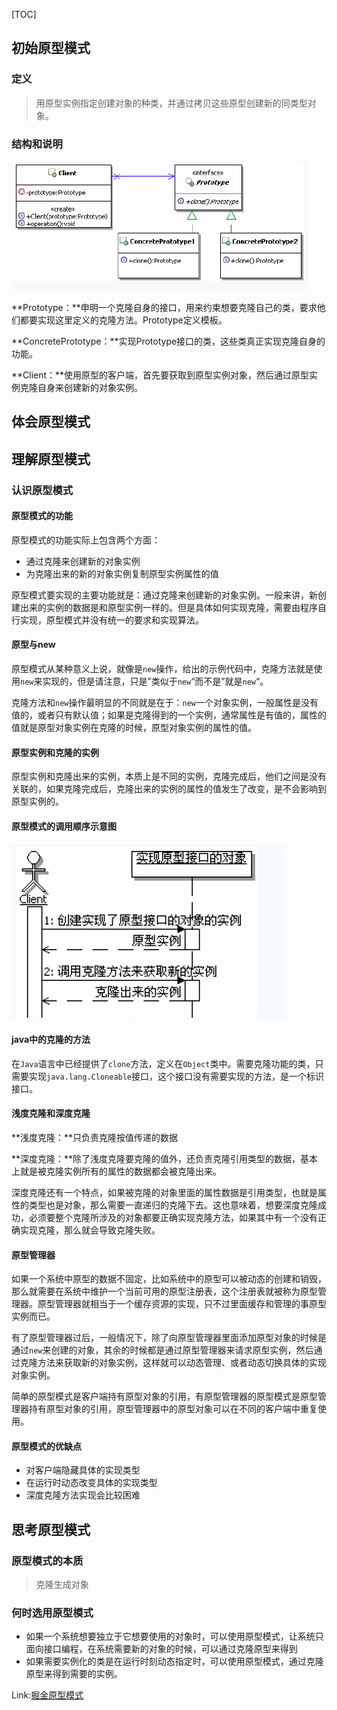 [TOC]



## 初始原型模式

### 定义

> 用原型实例指定创建对象的种类，并通过拷贝这些原型创建新的同类型对象。



### 结构和说明

![](dir/原型模式结构图.jpg)

**Prototype：**申明一个克隆自身的接口，用来约束想要克隆自己的类，要求他们都要实现这里定义的克隆方法。Prototype定义模板。

**ConcretePrototype：**实现Prototype接口的类，这些类真正实现克隆自身的功能。

**Client：**使用原型的客户端，首先要获取到原型实例对象，然后通过原型实例克隆自身来创建新的对象实例。



## 体会原型模式



## 理解原型模式

### 认识原型模式



#### 原型模式的功能

原型模式的功能实际上包含两个方面：

- 通过克隆来创建新的对象实例
- 为克隆出来的新的对象实例复制原型实例属性的值

原型模式要实现的主要功能就是：通过克隆来创建新的对象实例。一般来讲，新创建出来的实例的数据是和原型实例一样的。但是具体如何实现克隆，需要由程序自行实现，原型模式并没有统一的要求和实现算法。



#### 原型与new

原型模式从某种意义上说，就像是`new`操作，给出的示例代码中，克隆方法就是使用`new`来实现的，但是请注意，只是”类似于`new`“而不是”就是`new`“。

克隆方法和`new`操作最明显的不同就是在于：`new`一个对象实例，一般属性是没有值的，或者只有默认值；如果是克隆得到的一个实例，通常属性是有值的，属性的值就是原型对象实例在克隆的时候，原型对象实例的属性的值。



#### 原型实例和克隆的实例

原型实例和克隆出来的实例，本质上是不同的实例，克隆完成后，他们之间是没有关联的，如果克隆完成后，克隆出来的实例的属性的值发生了改变，是不会影响到原型实例的。



#### 原型模式的调用顺序示意图

![](dir/原型模式调用顺序示意图.jpg)



#### java中的克隆的方法

在`Java`语言中已经提供了`clone`方法，定义在`Object`类中。需要克隆功能的类，只需要实现`java.lang.Cloneable`接口，这个接口没有需要实现的方法，是一个标识接口。


#### 浅度克隆和深度克隆

**浅度克隆：**只负责克隆按值传递的数据

**深度克隆：**除了浅度克隆要克隆的值外，还负责克隆引用类型的数据，基本上就是被克隆实例所有的属性的数据都会被克隆出来。

深度克隆还有一个特点，如果被克隆的对象里面的属性数据是引用类型，也就是属性的类型也是对象，那么需要一直递归的克隆下去。这也意味着，想要深度克隆成功，必须要整个克隆所涉及的对象都要正确实现克隆方法，如果其中有一个没有正确实现克隆，那么就会导致克隆失败。



#### 原型管理器

如果一个系统中原型的数据不固定，比如系统中的原型可以被动态的创建和销毁，那么就需要在系统中维护一个当前可用的原型注册表，这个注册表就被称为原型管理器。原型管理器就相当于一个缓存资源的实现，只不过里面缓存和管理的事原型实例而已。

有了原型管理器过后，一般情况下，除了向原型管理器里面添加原型对象的时候是通过`new`来创建的对象，其余的时候都是通过原型管理器来请求原型实例，然后通过克隆方法来获取新的对象实例，这样就可以动态管理、或者动态切换具体的实现对象实例。



简单的原型模式是客户端持有原型对象的引用，有原型管理器的原型模式是原型管理器持有原型对象的引用，原型管理器中的原型对象可以在不同的客户端中重复使用。





#### 原型模式的优缺点

- 对客户端隐藏具体的实现类型
- 在运行时动态改变具体的实现类型
- 深度克隆方法实现会比较困难





## 思考原型模式

### 原型模式的本质

> 克隆生成对象



### 何时选用原型模式

- 如果一个系统想要独立于它想要使用的对象时，可以使用原型模式，让系统只面向接口编程，在系统需要新的对象的时候，可以通过克隆原型来得到
- 如果需要实例化的类是在运行时刻动态指定时，可以使用原型模式，通过克隆原型来得到需要的实例。



Link:[掘金原型模式](https://juejin.im/post/5b48bec15188251b3d79bf9c)